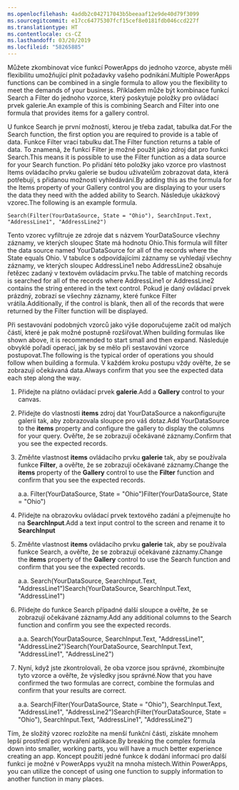 ```yaml
---
ms.openlocfilehash: 4addb2c042717043b5beeaaf12e9de40d79f3099
ms.sourcegitcommit: e17cc64775307fcf15cef8e0181fdb046ccd227f
ms.translationtype: HT
ms.contentlocale: cs-CZ
ms.lasthandoff: 03/20/2019
ms.locfileid: "58265885"
---
```

<span data-ttu-id="6bb8f-101">Můžete zkombinovat více funkcí PowerApps do jednoho vzorce, abyste měli flexibilitu umožňující plnit požadavky vašeho podnikání.</span><span class="sxs-lookup"><span data-stu-id="6bb8f-101">Multiple PowerApps functions can be combined in a single formula to allow you the flexibility to meet the demands of your business.</span></span> <span data-ttu-id="6bb8f-102">Příkladem může být kombinace funkcí Search a Filter do jednoho vzorce, který poskytuje položky pro ovládací prvek galerie.</span><span class="sxs-lookup"><span data-stu-id="6bb8f-102">An example of this is combining Search and Filter into one formula that provides items for a gallery control.</span></span>

<span data-ttu-id="6bb8f-103">U funkce Search je první možností, kterou je třeba zadat, tabulka dat.</span><span class="sxs-lookup"><span data-stu-id="6bb8f-103">For the Search function, the first option you are required to provide is a table of data.</span></span> <span data-ttu-id="6bb8f-104">Funkce Filter vrací tabulku dat.</span><span class="sxs-lookup"><span data-stu-id="6bb8f-104">The Filter function returns a table of data.</span></span> <span data-ttu-id="6bb8f-105">To znamená, že funkci Filter je možné použít jako zdroj dat pro funkci Search.</span><span class="sxs-lookup"><span data-stu-id="6bb8f-105">This means it is possible to use the Filter function as a data source for your Search function.</span></span> <span data-ttu-id="6bb8f-106">Po přidání této položky jako vzorce pro vlastnost Items ovládacího prvku galerie se budou uživatelům zobrazovat data, která potřebují, s přidanou možností vyhledávání.</span><span class="sxs-lookup"><span data-stu-id="6bb8f-106">By adding this as the formula for the Items property of your Gallery control you are displaying to your users the data they need with the added ability to Search.</span></span> <span data-ttu-id="6bb8f-107">Následuje ukázkový vzorec.</span><span class="sxs-lookup"><span data-stu-id="6bb8f-107">The following is an example formula.</span></span>

```
Search(Filter(YourDataSource, State = "Ohio"), SearchInput.Text, "AddressLine1", "AddressLine2")
```

<span data-ttu-id="6bb8f-108">Tento vzorec vyfiltruje ze zdroje dat s názvem YourDataSource všechny záznamy, ve kterých sloupec State má hodnotu Ohio.</span><span class="sxs-lookup"><span data-stu-id="6bb8f-108">This formula will filter the data source named YourDataSource for all of the records where the State equals Ohio.</span></span> <span data-ttu-id="6bb8f-109">V tabulce s odpovídajícími záznamy se vyhledají všechny záznamy, ve kterých sloupec AddressLine1 nebo AddressLine2 obsahuje řetězec zadaný v textovém ovládacím prvku.</span><span class="sxs-lookup"><span data-stu-id="6bb8f-109">The table of matching records is searched for all of the records where AddressLine1 or AddressLine2 contains the string entered in the text control.</span></span> <span data-ttu-id="6bb8f-110">Pokud je daný ovládací prvek prázdný, zobrazí se všechny záznamy, které funkce Filter vrátila.</span><span class="sxs-lookup"><span data-stu-id="6bb8f-110">Additionally, if the control is blank, then all of the records that were returned by the Filter function will be displayed.</span></span>

<span data-ttu-id="6bb8f-111">Při sestavování podobných vzorců jako výše doporučujeme začít od malých částí, které je pak možné postupně rozšiřovat.</span><span class="sxs-lookup"><span data-stu-id="6bb8f-111">When building formulas like shown above, it is recommended to start small and then expand.</span></span> <span data-ttu-id="6bb8f-112">Následuje obvyklé pořadí operací, jak by se mělo při sestavování vzorce postupovat.</span><span class="sxs-lookup"><span data-stu-id="6bb8f-112">The following is the typical order of operations you should follow when building a formula.</span></span> <span data-ttu-id="6bb8f-113">V každém kroku postupu vždy ověřte, že se zobrazují očekávaná data.</span><span class="sxs-lookup"><span data-stu-id="6bb8f-113">Always confirm that you see the expected data each step along the way.</span></span>

1.  <span data-ttu-id="6bb8f-114">Přidejte na plátno ovládací prvek **galerie**.</span><span class="sxs-lookup"><span data-stu-id="6bb8f-114">Add a **Gallery** control to your canvas.</span></span>

2.  <span data-ttu-id="6bb8f-115">Přidejte do vlastnosti **items** zdroj dat YourDataSource a nakonfigurujte galerii tak, aby zobrazovala sloupce pro váš dotaz.</span><span class="sxs-lookup"><span data-stu-id="6bb8f-115">Add YourDataSource to the **items** property and configure the gallery to display the columns for your query.</span></span> <span data-ttu-id="6bb8f-116">Ověřte, že se zobrazují očekávané záznamy.</span><span class="sxs-lookup"><span data-stu-id="6bb8f-116">Confirm that you see the expected records.</span></span>

3.  <span data-ttu-id="6bb8f-117">Změňte vlastnost **items** ovládacího prvku **galerie** tak, aby se používala funkce **Filter**, a ověřte, že se zobrazují očekávané záznamy.</span><span class="sxs-lookup"><span data-stu-id="6bb8f-117">Change the **items** property of the **Gallery** control to use the **Filter** function and confirm that you see the expected records.</span></span>

    <span data-ttu-id="6bb8f-118">a.</span><span class="sxs-lookup"><span data-stu-id="6bb8f-118">a.</span></span>  <span data-ttu-id="6bb8f-119">Filter(YourDataSource, State = \"Ohio\")</span><span class="sxs-lookup"><span data-stu-id="6bb8f-119">Filter(YourDataSource, State = \"Ohio\")</span></span>

4.  <span data-ttu-id="6bb8f-120">Přidejte na obrazovku ovládací prvek textového zadání a přejmenujte ho na **SearchInput**.</span><span class="sxs-lookup"><span data-stu-id="6bb8f-120">Add a text input control to the screen and rename it to **SearchInput**</span></span>

5.  <span data-ttu-id="6bb8f-121">Změňte vlastnost **items** ovládacího prvku **galerie** tak, aby se používala funkce Search, a ověřte, že se zobrazují očekávané záznamy.</span><span class="sxs-lookup"><span data-stu-id="6bb8f-121">Change the **items** property of the **Gallery** control to use the Search function and confirm that you see the expected records.</span></span>

    <span data-ttu-id="6bb8f-122">a.</span><span class="sxs-lookup"><span data-stu-id="6bb8f-122">a.</span></span>  <span data-ttu-id="6bb8f-123">Search(YourDataSource, SearchInput.Text, "AddressLine1")</span><span class="sxs-lookup"><span data-stu-id="6bb8f-123">Search(YourDataSource, SearchInput.Text, "AddressLine1")</span></span>

6.  <span data-ttu-id="6bb8f-124">Přidejte do funkce Search případné další sloupce a ověřte, že se zobrazují očekávané záznamy.</span><span class="sxs-lookup"><span data-stu-id="6bb8f-124">Add any additional columns to the Search function and confirm you see the expected records.</span></span>

    <span data-ttu-id="6bb8f-125">a.</span><span class="sxs-lookup"><span data-stu-id="6bb8f-125">a.</span></span>  <span data-ttu-id="6bb8f-126">Search(YourDataSource, SearchInput.Text, "AddressLine1", "AddressLine2")</span><span class="sxs-lookup"><span data-stu-id="6bb8f-126">Search(YourDataSource, SearchInput.Text, "AddressLine1", "AddressLine2")</span></span>

7.  <span data-ttu-id="6bb8f-127">Nyní, když jste zkontrolovali, že oba vzorce jsou správné, zkombinujte tyto vzorce a ověřte, že výsledky jsou správné.</span><span class="sxs-lookup"><span data-stu-id="6bb8f-127">Now that you have confirmed the two formulas are correct, combine the formulas and confirm that your results are correct.</span></span>

    <span data-ttu-id="6bb8f-128">a.</span><span class="sxs-lookup"><span data-stu-id="6bb8f-128">a.</span></span>  <span data-ttu-id="6bb8f-129">Search(Filter(YourDataSource, State = \"Ohio\"), SearchInput.Text, \"AddressLine1\", \"AddressLine2\")</span><span class="sxs-lookup"><span data-stu-id="6bb8f-129">Search(Filter(YourDataSource, State = \"Ohio\"), SearchInput.Text, \"AddressLine1\", \"AddressLine2\")</span></span>

<span data-ttu-id="6bb8f-130">Tím, že složitý vzorec rozložíte na menší funkční části, získáte mnohem lepší prostředí pro vytváření aplikace.</span><span class="sxs-lookup"><span data-stu-id="6bb8f-130">By breaking the complex formula down into smaller, working parts, you will have a much better experience creating an app.</span></span> <span data-ttu-id="6bb8f-131">Koncept použití jedné funkce k dodání informací pro další funkci je možné v PowerApps využít na mnoha místech.</span><span class="sxs-lookup"><span data-stu-id="6bb8f-131">Within PowerApps, you can utilize the concept of using one function to supply information to another function in many places.</span></span> 
